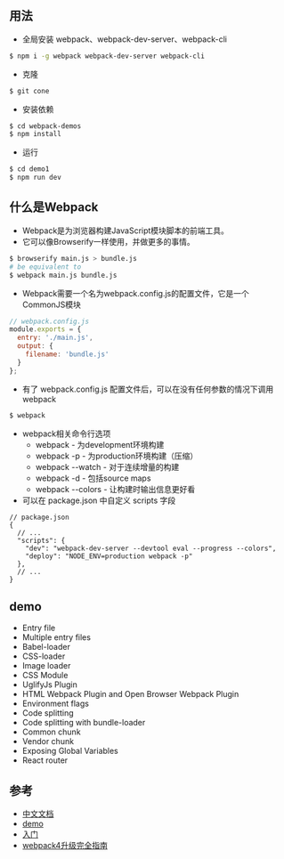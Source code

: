 ## 用法

* 全局安装 webpack、webpack-dev-server、webpack-cli

```bash
$ npm i -g webpack webpack-dev-server webpack-cli
```

* 克隆

```bash
$ git cone 
```

* 安装依赖

```bash
$ cd webpack-demos
$ npm install
```

* 运行


```bash
$ cd demo1
$ npm run dev
```

## 什么是Webpack
* Webpack是为浏览器构建JavaScript模块脚本的前端工具。
* 它可以像Browserify一样使用，并做更多的事情。

```bash
$ browserify main.js > bundle.js
# be equivalent to
$ webpack main.js bundle.js
```
* Webpack需要一个名为webpack.config.js的配置文件，它是一个CommonJS模块

```javascript
// webpack.config.js
module.exports = {
  entry: './main.js',
  output: {
    filename: 'bundle.js'
  }
};
```
* 有了 webpack.config.js 配置文件后，可以在没有任何参数的情况下调用 webpack

```bash
$ webpack
```

* webpack相关命令行选项
	* webpack - 为development环境构建
	* webpack -p - 为production环境构建（压缩）
	* webpack --watch - 对于连续增量的构建
	* webpack -d - 包括source maps
	* webpack --colors - 让构建时输出信息更好看
* 可以在 package.json 中自定义 scripts 字段

```
// package.json
{
  // ...
  "scripts": {
    "dev": "webpack-dev-server --devtool eval --progress --colors",
    "deploy": "NODE_ENV=production webpack -p"
  },
  // ...
}
```

## demo
* Entry file
* Multiple entry files
* Babel-loader
* CSS-loader
* Image loader
* CSS Module
* UglifyJs Plugin
* HTML Webpack Plugin and Open Browser Webpack Plugin
* Environment flags
* Code splitting
* Code splitting with bundle-loader
* Common chunk
* Vendor chunk
* Exposing Global Variables
* React router

## 参考
* [中文文档](https://www.webpackjs.com)
* [demo](https://github.com/ruanyf/webpack-demos)
* [入门](https://segmentfault.com/a/1190000006178770)
* [webpack4升级完全指南](https://segmentfault.com/a/1190000014247030)